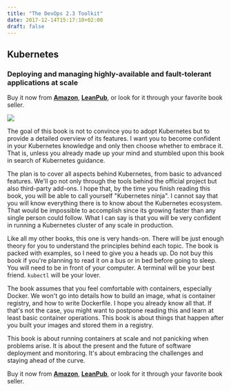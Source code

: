 ```yaml
---
title: "The DevOps 2.3 Toolkit"
date: 2017-12-14T15:17:10+02:00
draft: false
---
```


## Kubernetes

### Deploying and managing highly-available and fault-tolerant applications at scale

Buy it now from **[Amazon](https://amzn.to/2GvzDjy)**, **[LeanPub](https://leanpub.com/the-devops-2-3-toolkit)**, or look for it through your favorite book seller.

![](/img/devops23-smaller.jpg#floatright)

The goal of this book is not to convince you to adopt Kubernetes but to provide a detailed overview of its features. I want you to become confident in your Kubernetes knowledge and only then choose whether to embrace it. That is, unless you already made up your mind and stumbled upon this book in search of Kubernetes guidance.

The plan is to cover all aspects behind Kubernetes, from basic to advanced features. We'll go not only through the tools behind the official project but also third-party add-ons. I hope that, by the time you finish reading this book, you will be able to call yourself "Kubernetes ninja". I cannot say that you will know everything there is to know about the Kubernetes ecosystem. That would be impossible to accomplish since its growing faster than any single person could follow. What I can say is that you will be very confident in running a Kubernetes cluster of any scale in production.

Like all my other books, this one is very hands-on. There will be just enough theory for you to understand the principles behind each topic. The book is packed with examples, so I need to give you a heads up. Do not buy this book if you're planning to read it on a bus or in bed before going to sleep. You will need to be in front of your computer. A terminal will be your best friend. `kubectl` will be your lover.

The book assumes that you feel comfortable with containers, especially Docker. We won't go into details how to build an image, what is container registry, and how to write Dockerfile. I hope you already know all that. If that's not the case, you might want to postpone reading this and learn at least basic container operations. This book is about things that happen after you built your images and stored them in a registry.

This book is about running containers at scale and not panicking when problems arise. It is about the present and the future of software deployment and monitoring. It's about embracing the challenges and staying ahead of the curve.

Buy it now from **[Amazon](https://amzn.to/2GvzDjy)**, **[LeanPub](https://leanpub.com/the-devops-2-3-toolkit)**, or look for it through your favorite book seller.
